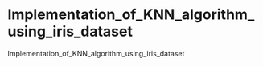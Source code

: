 # Implementation_of_KNN_algorithm_using_iris_dataset
Implementation_of_KNN_algorithm_using_iris_dataset
